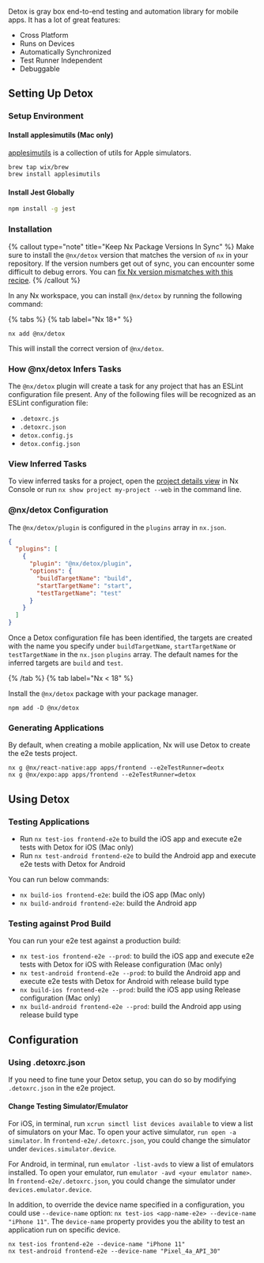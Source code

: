 Detox is gray box end-to-end testing and automation library for mobile apps. It has a lot of great features:

- Cross Platform
- Runs on Devices
- Automatically Synchronized
- Test Runner Independent
- Debuggable

## Setting Up Detox

### Setup Environment

#### Install applesimutils (Mac only)

[applesimutils](https://github.com/wix/AppleSimulatorUtils) is a collection of utils for Apple simulators.

```sh
brew tap wix/brew
brew install applesimutils
```

#### Install Jest Globally

```sh
npm install -g jest
```

### Installation

{% callout type="note" title="Keep Nx Package Versions In Sync" %}
Make sure to install the `@nx/detox` version that matches the version of `nx` in your repository. If the version numbers get out of sync, you can encounter some difficult to debug errors. You can [fix Nx version mismatches with this recipe](/recipes/tips-n-tricks/keep-nx-versions-in-sync).
{% /callout %}

In any Nx workspace, you can install `@nx/detox` by running the following command:

{% tabs %}
{% tab label="Nx 18+" %}

```shell {% skipRescope=true %}
nx add @nx/detox
```

This will install the correct version of `@nx/detox`.

### How @nx/detox Infers Tasks

The `@nx/detox` plugin will create a task for any project that has an ESLint configuration file present. Any of the following files will be recognized as an ESLint configuration file:

- `.detoxrc.js`
- `.detoxrc.json`
- `detox.config.js`
- `detox.config.json`

### View Inferred Tasks

To view inferred tasks for a project, open the [project details view](/concepts/inferred-tasks) in Nx Console or run `nx show project my-project --web` in the command line.

### @nx/detox Configuration

The `@nx/detox/plugin` is configured in the `plugins` array in `nx.json`.

```json {% fileName="nx.json" %}
{
  "plugins": [
    {
      "plugin": "@nx/detox/plugin",
      "options": {
        "buildTargetName": "build",
        "startTargetName": "start",
        "testTargetName": "test"
      }
    }
  ]
}
```

Once a Detox configuration file has been identified, the targets are created with the name you specify under `buildTargetName`, `startTargetName` or `testTargetName` in the `nx.json` `plugins` array. The default names for the inferred targets are `build` and `test`.

{% /tab %}
{% tab label="Nx < 18" %}

Install the `@nx/detox` package with your package manager.

```shell
npm add -D @nx/detox
```

### Generating Applications

By default, when creating a mobile application, Nx will use Detox to create the e2e tests project.

```shell
nx g @nx/react-native:app apps/frontend --e2eTestRunner=deotx
nx g @nx/expo:app apps/frontend --e2eTestRunner=detox
```

## Using Detox

### Testing Applications

- Run `nx test-ios frontend-e2e` to build the iOS app and execute e2e tests with Detox for iOS (Mac only)
- Run `nx test-android frontend-e2e` to build the Android app and execute e2e tests with Detox for Android

You can run below commands:

- `nx build-ios frontend-e2e`: build the iOS app (Mac only)
- `nx build-android frontend-e2e`: build the Android app

### Testing against Prod Build

You can run your e2e test against a production build:

- `nx test-ios frontend-e2e --prod`: to build the iOS app and execute e2e tests with Detox for iOS with Release configuration (Mac only)
- `nx test-android frontend-e2e --prod`: to build the Android app and execute e2e tests with Detox for Android with release build type
- `nx build-ios frontend-e2e --prod`: build the iOS app using Release configuration (Mac only)
- `nx build-android frontend-e2e --prod`: build the Android app using release build type

## Configuration

### Using .detoxrc.json

If you need to fine tune your Detox setup, you can do so by modifying `.detoxrc.json` in the e2e project.

#### Change Testing Simulator/Emulator

For iOS, in terminal, run `xcrun simctl list devices available` to view a list of simulators on your Mac. To open your active simulator, `run open -a simulator`. In `frontend-e2e/.detoxrc.json`, you could change the simulator under `devices.simulator.device`.

For Android, in terminal, run `emulator -list-avds` to view a list of emulators installed. To open your emulator, run `emulator -avd <your emulator name>`. In `frontend-e2e/.detoxrc.json`, you could change the simulator under `devices.emulator.device`.

In addition, to override the device name specified in a configuration, you could use `--device-name` option: `nx test-ios <app-name-e2e> --device-name "iPhone 11"`. The `device-name` property provides you the ability to test an application run on specific device.

```shell
nx test-ios frontend-e2e --device-name "iPhone 11"
nx test-android frontend-e2e --device-name "Pixel_4a_API_30"
```
